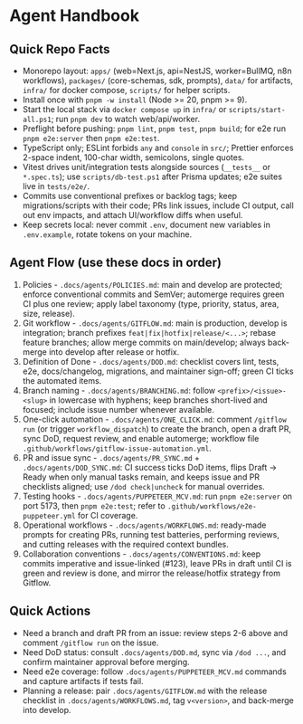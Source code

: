 # Agent Handbook

## Quick Repo Facts
- Monorepo layout: `apps/` (web=Next.js, api=NestJS, worker=BullMQ, n8n workflows), `packages/` (core-schemas, sdk, prompts), `data/` for artifacts, `infra/` for docker compose, `scripts/` for helper scripts.
- Install once with `pnpm -w install` (Node >= 20, pnpm >= 9).
- Start the local stack via `docker compose up` in `infra/` or `scripts/start-all.ps1`; run `pnpm dev` to watch web/api/worker.
- Preflight before pushing: `pnpm lint`, `pnpm test`, `pnpm build`; for e2e run `pnpm e2e:server` then `pnpm e2e:test`.
- TypeScript only; ESLint forbids `any` and `console` in `src/`; Prettier enforces 2-space indent, 100-char width, semicolons, single quotes.
- Vitest drives unit/integration tests alongside sources (`__tests__` or `*.spec.ts`); use `scripts/db-test.ps1` after Prisma updates; e2e suites live in `tests/e2e/`.
- Commits use conventional prefixes or backlog tags; keep migrations/scripts with their code; PRs link issues, include CI output, call out env impacts, and attach UI/workflow diffs when useful.
- Keep secrets local: never commit `.env`, document new variables in `.env.example`, rotate tokens on your machine.

## Agent Flow (use these docs in order)
1. Policies - `.docs/agents/POLICIES.md`: main and develop are protected; enforce conventional commits and SemVer; automerge requires green CI plus one review; apply label taxonomy (type, priority, status, area, size, release).
2. Git workflow - `.docs/agents/GITFLOW.md`: main is production, develop is integration; branch prefixes `feat|fix|hotfix|release/<...>`; rebase feature branches; allow merge commits on main/develop; always back-merge into develop after release or hotfix.
3. Definition of Done - `.docs/agents/DOD.md`: checklist covers lint, tests, e2e, docs/changelog, migrations, and maintainer sign-off; green CI ticks the automated items.
4. Branch naming - `.docs/agents/BRANCHING.md`: follow `<prefix>/<issue>-<slug>` in lowercase with hyphens; keep branches short-lived and focused; include issue number whenever available.
5. One-click automation - `.docs/agents/ONE_CLICK.md`: comment `/gitflow run` (or trigger `workflow_dispatch`) to create the branch, open a draft PR, sync DoD, request review, and enable automerge; workflow file `.github/workflows/gitflow-issue-automation.yml`.
6. PR and issue sync - `.docs/agents/PR_SYNC.md` + `.docs/agents/DOD_SYNC.md`: CI success ticks DoD items, flips Draft -> Ready when only manual tasks remain, and keeps issue and PR checklists aligned; use `/dod check|uncheck` for manual overrides.
7. Testing hooks - `.docs/agents/PUPPETEER_MCV.md`: run `pnpm e2e:server` on port 5173, then `pnpm e2e:test`; refer to `.github/workflows/e2e-puppeteer.yml` for CI coverage.
8. Operational workflows - `.docs/agents/WORKFLOWS.md`: ready-made prompts for creating PRs, running test batteries, performing reviews, and cutting releases with the required context bundles.
9. Collaboration conventions - `.docs/agents/CONVENTIONS.md`: keep commits imperative and issue-linked (#123), leave PRs in draft until CI is green and review is done, and mirror the release/hotfix strategy from Gitflow.

## Quick Actions
- Need a branch and draft PR from an issue: review steps 2-6 above and comment `/gitflow run` on the issue.
- Need DoD status: consult `.docs/agents/DOD.md`, sync via `/dod ...`, and confirm maintainer approval before merging.
- Need e2e coverage: follow `.docs/agents/PUPPETEER_MCV.md` commands and capture artifacts if tests fail.
- Planning a release: pair `.docs/agents/GITFLOW.md` with the release checklist in `.docs/agents/WORKFLOWS.md`, tag `v<version>`, and back-merge into develop.
